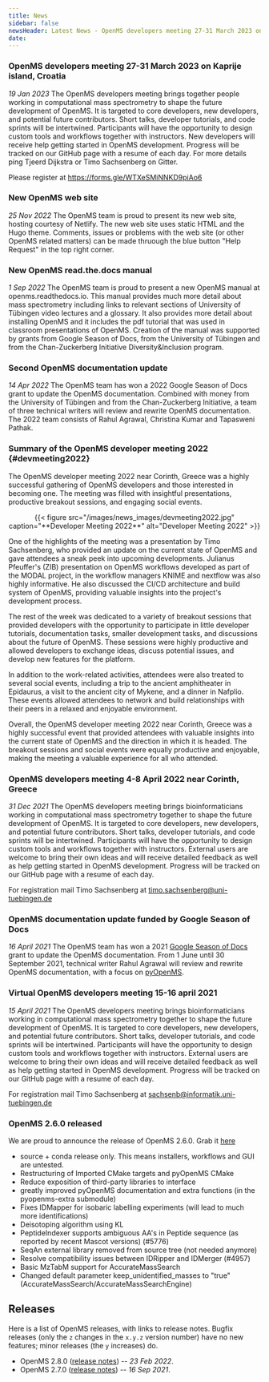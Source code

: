```yaml
---
title: News
sidebar: false
newsHeader: Latest News - OpenMS developers meeting 27-31 March 2023 on Kaprije island, Croatia
date:
---
```


### OpenMS developers meeting 27-31 March 2023 on Kaprije island, Croatia

_19 Jan 2023_ The OpenMS developers meeting brings together people working in computational mass spectrometry to shape the future development of OpenMS. It is targeted to core developers, new developers, and potential future contributors. Short talks, developer tutorials, and code sprints will be intertwined. Participants will have the opportunity to design custom tools and workflows together with instructors. New developers will receive help getting started in OpenMS development. Progress will be tracked on our GitHub page with a resume of each day. For more details ping Tjeerd Dijkstra or Timo Sachsenberg on Gitter.

Please register at https://forms.gle/WTXeSMiNNKD9piAo6

### New OpenMS web site

_25 Nov 2022_ The OpenMS team is proud to present its new web site, hosting courtesy of Netlify. The new web site uses static HTML and the Hugo theme. Comments, issues or problems with the web site (or other OpenMS related matters) can be made thruough the blue button "Help Request" in the top right corner.

### New OpenMS read.the.docs manual

_1 Sep 2022_ The OpenMS team is proud to present a new OpenMS manual at openms.readthedocs.io. This manual provides much more detail about mass spectrometry including links to relevant sections of University of Tübingen video lectures and a glossary. It also provides more detail about installing OpenMS and it includes the pdf tutorial that was used in classroom presentations of OpenMS. Creation of the manual was supported by grants from Google Season of Docs, from the University of Tübingen and from the Chan-Zuckerberg Initiative Diversity&Inclusion program.

### Second OpenMS documentation update

_14 Apr 2022_ The OpenMS team has won a 2022 Google Season of Docs grant to update the OpenMS documentation. Combined with money from the University of Tübingen and from the Chan-Zuckerberg Initiative, a team of three technical writers will review and rewrite OpenMS documentation. The 2022 team consists of Rahul Agrawal, Christina Kumar and Tapasweni Pathak.

### Summary of the OpenMS developer meeting 2022 {#devmeeting2022}

The OpenMS developer meeting 2022 near Corinth, Greece was a highly successful gathering of OpenMS developers and those interested in becoming one. The meeting was filled with insightful presentations, productive breakout sessions, and engaging social events.

<center>{{< figure src="/images/news_images/devmeeting2022.jpg" caption="**Developer Meeting 2022**" alt="Developer Meeting 2022" >}}</center>

One of the highlights of the meeting was a presentation by Timo Sachsenberg, who provided an update on the current state of OpenMS and gave attendees a sneak peek into upcoming developments. Julianus Pfeuffer's (ZIB) presentation on OpenMS workflows developed as part of the MODAL project, in the workflow managers KNIME and nextflow was also highly informative. He also discussed the CI/CD architecture and build system of OpenMS, providing valuable insights into the project's development process.

The rest of the week was dedicated to a variety of breakout sessions that provided developers with the opportunity to participate in little developer tutorials, documentation tasks, smaller development tasks, and discussions about the future of OpenMS. These sessions were highly productive and allowed developers to exchange ideas, discuss potential issues, and develop new features for the platform.

In addition to the work-related activities, attendees were also treated to several social events, including a trip to the ancient amphitheater in Epidaurus, a visit to the ancient city of Mykene, and a dinner in Nafplio. These events allowed attendees to network and build relationships with their peers in a relaxed and enjoyable environment.

Overall, the OpenMS developer meeting 2022 near Corinth, Greece was a highly successful event that provided attendees with valuable insights into the current state of OpenMS and the direction in which it is headed. The breakout sessions and social events were equally productive and enjoyable, making the meeting a valuable experience for all who attended.


### OpenMS developers meeting 4-8 April 2022 near Corinth, Greece

_31 Dec 2021_ The OpenMS developers meeting brings bioinformaticians working in computational mass spectrometry together to shape the future development of OpenMS. It is targeted to core developers, new developers, and potential future contributors. Short talks, developer tutorials, and code sprints will be intertwined. Participants will have the opportunity to design custom tools and workflows together with instructors. External users are welcome to bring their own ideas and will receive detailed feedback as well as help getting started in OpenMS development. Progress will be tracked on our GitHub page with a resume of each day.

For registration mail Timo Sachsenberg at timo.sachsenberg@uni-tuebingen.de

### OpenMS documentation update funded by Google Season of Docs

_16 April 2021_ The OpenMS team has won a 2021 [Google Season of Docs](https://developers.google.com/season-of-docs/docs/participants) grant to update the OpenMS documentation. From 1 June until 30 September 2021, technical writer Rahul Agrawal will review and rewrite OpenMS documentation, with a focus on [pyOpenMS](https://pyopenms.readthedocs.io/en/latest/).

### Virtual OpenMS developers meeting 15-16 april 2021

_15 April 2021_ The OpenMS developers meeting brings bioinformaticians working in computational mass spectrometry together to shape the future development of OpenMS. It is targeted to core developers, new developers, and potential future contributors. Short talks, developer tutorials, and code sprints will be intertwined. Participants will have the opportunity to design custom tools and workflows together with instructors. External users are welcome to bring their own ideas and will receive detailed feedback as well as help getting started in OpenMS development. Progress will be tracked on our GitHub page with a resume of each day.

For registration mail Timo Sachsenberg at sachsenb@informatik.uni-tuebingen.de

### OpenMS 2.6.0 released

We are proud to announce the release of OpenMS 2.6.0. Grab it [here](https://abibuilder.cs.uni-tuebingen.de/archive/openms/OpenMSInstaller/release/2.6.0)

- source + conda release only. This means installers, workflows and GUI are untested.
- Restructuring of Imported CMake targets and pyOpenMS CMake
- Reduce exposition of third-party libraries to interface
- greatly improved pyOpenMS documentation and extra functions (in the pyopenms-extra submodule)
- Fixes IDMapper for isobaric labelling experiments (will lead to much more identifications)
- Deisotoping algorithm using KL
- PeptideIndexer supports ambiguous AA's in Peptide sequence (as reported by recent Mascot versions) (#5776)
- SeqAn external library removed from source tree (not needed anymore)
- Resolve compatibility issues between IDRipper and IDMerger (#4957)
- Basic MzTabM support for AccurateMassSearch
- Changed default parameter keep_unidentified_masses to "true" (AccurateMassSearch/AccurateMassSearchEngine)

## Releases

Here is a list of OpenMS releases, with links to release notes. Bugfix
releases (only the `z` changes in the `x.y.z` version number) have no new
features; minor releases (the `y` increases) do.

- OpenMS 2.8.0 ([release notes](https://github.com/OpenMS/OpenMS/releases/tag/Release2.8.0)) -- _23 Feb 2022_.
- OpenMS 2.7.0 ([release notes](https://github.com/OpenMS/OpenMS/releases/tag/Release2.7.0)) -- _16 Sep 2021_.
